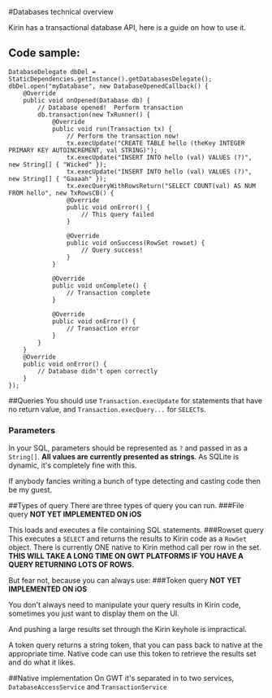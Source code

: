 #Databases technical overview

Kirin has a transactional database API, here is a guide on how to use it.

## Code sample:
    DatabaseDelegate dbDel = StaticDependencies.getInstance().getDatabasesDelegate();
    dbDel.open("myDatabase", new DatabaseOpenedCallback() {
    	@Override
		public void onOpened(Database db) {
			// Database opened!  Perform transaction
			db.transaction(new TxRunner() {
				@Override
				public void run(Transaction tx) {
					// Perform the transaction now!
					tx.execUpdate("CREATE TABLE hello (theKey INTEGER PRIMARY KEY AUTOINCREMENT, val STRING)");
					tx.execUpdate("INSERT INTO hello (val) VALUES (?)", new String[] { "Wicked" });
					tx.execUpdate("INSERT INTO hello (val) VALUES (?)", new String[] { "Gaaaah" });
					tx.execQueryWithRowsReturn("SELECT COUNT(val) AS NUM FROM hello", new TxRowsCB() {
					@Override
					public void onError() {
						// This query failed
					}

					@Override
					public void onSuccess(RowSet rowset) {
						// Query success!
					}
				}
				
				@Override
				public void onComplete() {
					// Transaction complete
				}

				@Override
				public void onError() {
					// Transaction error
				}
			}
		}
		@Override
		public void onError() {
			// Database didn't open correctly
		}
    });

##Queries
You should use `Transaction.execUpdate` for statements that have no return value, and `Transaction.execQuery...` for `SELECT`s.  

### Parameters
In your SQL, parameters should be represented as `?` and passed in as a `String[]`.  **All  values are currently presented as strings**.   As SQLite is dynamic, it's completely fine with this.  

If anybody fancies writing a bunch of type detecting and casting code then be my guest.

##Types of query
There are three types of query you can run.
###File query
**NOT YET IMPLEMENTED ON iOS**

This loads and executes a file containing SQL statements.
###Rowset query
This executes a `SELECT` and returns the results to Kirin code as a `RowSet` object.  There is currently ONE native to Kirin method call per row in the set.  **THIS WILL TAKE A LONG TIME ON GWT PLATFORMS IF YOU HAVE A QUERY RETURNING LOTS OF ROWS.**

But fear not, because you can always use:
###Token query
**NOT YET IMPLEMENTED ON iOS**

You don't always need to manipulate your query results in Kirin code, sometimes you just want to display them on the UI.

And pushing a large results set through the Kirin keyhole is impractical.

A token query returns a string token, that you can pass back to native at the appropriate time.  Native code can use this token to retrieve the results set and do what it likes.

##Native implementation
On GWT it's separated in to two services, `DatabaseAccessService` and `TransactionService`